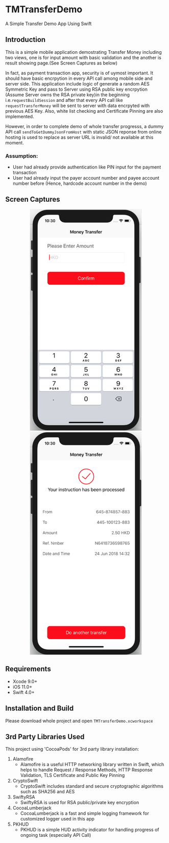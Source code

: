# TMTransferDemo
A Simple Transfer Demo App Using Swift

## Introduction
This is a simple mobile application demostrating Transfer Money
including two views, one is for input amount with basic validation and the another is result showing page.(See Screen Captures as below)

In fact, as payment transaction app, security is of uymost important. It should have basic encrpytion in every API call among mobile side and server side. This application include logic of generate a random AES Symmetric Key and pass to Server using RSA public key encrpytion (Assume Server owns the RSA private key)in the beginning i.e.`requestBuildSession` and after that every API call like `requestTransferMoney` will be sent to server with data encrpyted with previous AES Key. Also, white list checking and Certificate Pinning are also implemented.

However, in order to complete demo of whole transfer progresss, a dummy API call `sendToGetDummyJsonFromHost` with static JSON reponse from online hosting is used to replace as server URL is invalid/ not available at this moment.

### Assumption:
  - User had already provide authentication like PIN input for the payment transaction
  - User had already input the payer account number and payee account number before (Hence, hardcode account number in the demo)

## Screen Captures
<p align="center">
  <img src="https://github.com/aarsonchan/TMTransferDemo/blob/master/InputPage.png" width="350"/>
  <img src="https://github.com/aarsonchan/TMTransferDemo/blob/master/ResultPage.png" width="350"/>
</p>

## Requirements
- Xcode 9.0+
- iOS 11.0+
- Swift 4.0+

## Installation and Build
Please download whole project and open `TMTransferDemo.xcworkspace`

## 3rd Party Libraries Used
This project using 'CocoaPods' for 3rd party library installation:
1. Alamofire
   - Alamofire is a useful HTTP networking library written in Swift, which helps to handle Request / Response Methods, HTTP Response Validation, TLS Certificate and Public Key Pinning
2. CryptoSwift
   - CryptoSwift includes standard and secure cryptographic algorithms such as SHA256 and AES
3. SwiftyRSA
   - SwiftyRSA is used for RSA public/private key encryption
4. CocoaLumberjack
   - CocoaLumberjack is a fast and simple logging framework for customized logger used in this app
5. PKHUD
   - PKHUD is a simple HUD activity indicator for handling progress of ongoing task (especially API Call)
